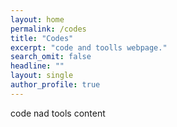 ```yaml
---
layout: home
permalink: /codes
title: "Codes"
excerpt: "code and toolls webpage."
search_omit: false
headline: ""
layout: single
author_profile: true
---
```


code nad tools content
